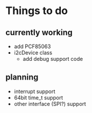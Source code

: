 # Things to do

## currently working
  * add PCF85063
  * i2cDevice class
    * add debug support code

## planning
  * interrupt support
  * 64bit time_t support
  * other interface (SPI?) support
